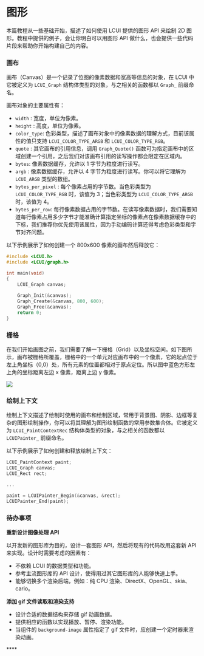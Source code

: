 # 图形

本篇教程从一些基础开始，描述了如何使用 LCUI 提供的图形 API 来绘制 2D 图形。教程中提供的例子，会让你明白可以用图形 API 做什么，也会提供一些代码片段来帮助你开始构建自己的内容。

### 画布 <a id="hua-bu"></a>

画布（Canvas）是一个记录了位图的像素数据和宽高等信息的对象，在 LCUI 中它被定义为 `LCUI_Graph` 结构体类型的对象，与之相关的函数都以 `Graph_` 前缀命名。

画布对象的主要属性有：

* `width` : 宽度，单位为像素。
* `height` : 高度，单位为像素。
* `color_type`: 色彩类型，描述了画布对象中的像素数据的理解方式，目前该属性的值只支持 `LCUI_COLOR_TYPE_ARGB` 和 `LCUI_COLOR_TYPE_RGB`。
* `quote` : 其它画布的引用信息，调用 `Graph_Quote()` 函数可为指定画布中的区域创建一个引用，之后我们对该画布引用的读写操作都会限定在区域内。
* `bytes`: 像素数据缓存，允许以 1 字节为粒度进行读写。
* `argb` : 像素数据缓存，允许以 4 字节为粒度进行读写。你可以将它理解为 `LCUI_ARGB` 类型的数组。
* `bytes_per_pixel` : 每个像素占用的字节数。当色彩类型为 `LCUI_COLOR_TYPE_RGB` 时，该值为 3；当色彩类型为 `LCUI_COLOR_TYPE_ARGB` 时，该值为 4。
* `bytes_per_row`: 每行像素数据占用的字节数。在读写像素数据时，我们需要知道每行像素占用多少字节才能准确计算指定坐标的像素点在像素数据缓存中的下标，我们推荐你优先使用该属性，因为手动编码计算还得考虑色彩类型和字节对齐问题。

以下示例展示了如何创建一个 800x600 像素的画布然后释放它：

```c
#include <LCUI.h>
#include <LCUI/graph.h>

int main(void)
{
    LCUI_Graph canvas;
    
    Graph_Init(&canvas);
    Graph_Create(&canvas, 800, 600);
    Graph_Free(&canvas);
    return 0;
}
```

### 栅格 <a id="zha-ge"></a>

在我们开始画图之前，我们需要了解一下栅格（Grid）以及坐标空间。如下图所示，画布被栅格所覆盖，栅格中的一个单元对应画布中的一个像素，它的起点位于左上角坐标（0,0）处，所有元素的位置都相对于原点定位。所以图中蓝色方形左上角的坐标距离左边 x 像素，距离上边 y 像素。​

![](https://gblobscdn.gitbook.com/assets%2F-MJ04kFHYqrADYVyG9qI%2F-MYU1HhTEIZLRL62Ts4W%2F-MYU985OTEpPVV1IHNKT%2Fcanvas_default_grid.png?alt=media&token=3eb35b06-ad80-49be-9e72-6fa3b49237a6)

### 绘制上下文

绘制上下文描述了绘制时使用的画布和绘制区域，常用于背景图、阴影、边框等复杂的图形绘制操作，你可以将其理解为图形绘制函数的常用参数集合体。它被定义为 `LCUI_PaintContextRec` 结构体类型的对象，与之相关的函数都以 `LCUIPainter_` 前缀命名。

以下示例展示了如何创建和释放绘制上下文：

```c
LCUI_PaintContext paint;
LCUI_Graph canvas;
LCUI_Rect rect;

...

paint = LCUIPainter_Begin(&canvas, &rect);
LCUIPainter_End(paint);
```

### 待办事项

**重新设计图像处理 API**

以开发新的图形库为目的，设计一套图形 API，然后将现有的代码改用这套新 API 来实现。设计时需要考虑的因素有：

* 不依赖 LCUI 的数据类型和功能。
* 参考主流图形库的 API 设计，使得用过其它图形库的人能够快速上手。
* 能够切换多个渲染后端，例如：纯 CPU 渲染、DirectX、OpenGL、skia、cario。

**添加 gif 文件读取和渲染支持**

* 设计合适的数据结构来存储 gif 动画数据。
* 提供相应的函数以实现播放、暂停、渲染功能。
* 当组件的 `background-image` 属性指定了 gif 文件时，应创建一个定时器来渲染动画。

\*\*\*\*

